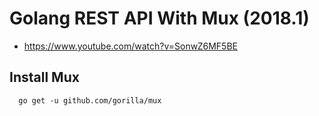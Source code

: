 # Golang REST API With Mux (2018.1)
- https://www.youtube.com/watch?v=SonwZ6MF5BE



## Install Mux
```
  go get -u github.com/gorilla/mux
```